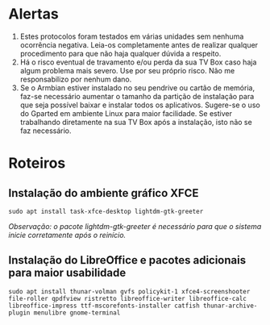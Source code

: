 # **Alertas**

1. Estes protocolos foram testados em várias unidades sem nenhuma ocorrência negativa. Leia-os completamente antes de realizar qualquer procedimento para que não haja qualquer dúvida a respeito.
2. Há o risco eventual de travamento e/ou perda da sua TV Box caso haja algum problema mais severo. Use por seu próprio risco. Não me responsabilizo por nenhum dano.
3. Se o Armbian estiver instalado no seu pendrive ou cartão de memória, faz-se necessário aumentar o tamanho da partição de instalação para que seja possível baixar e instalar todos os aplicativos. Sugere-se o uso do Gparted em ambiente Linux para maior facilidade. Se estiver trabalhando diretamente na sua TV Box após a instalação, isto não se faz necessário.

# **Roteiros**

## Instalação do ambiente gráfico XFCE

`sudo apt install task-xfce-desktop lightdm-gtk-greeter`

*Observação: o pacote lightdm-gtk-greeter é necessário para que o sistema inicie corretamente após o reinício.*

## Instalação do LibreOffice e pacotes adicionais para maior usabilidade

`sudo apt install thunar-volman gvfs policykit-1 xfce4-screenshooter file-roller qpdfview ristretto libreoffice-writer libreoffice-calc libreoffice-impress ttf-mscorefonts-installer catfish thunar-archive-plugin menulibre gnome-terminal`
